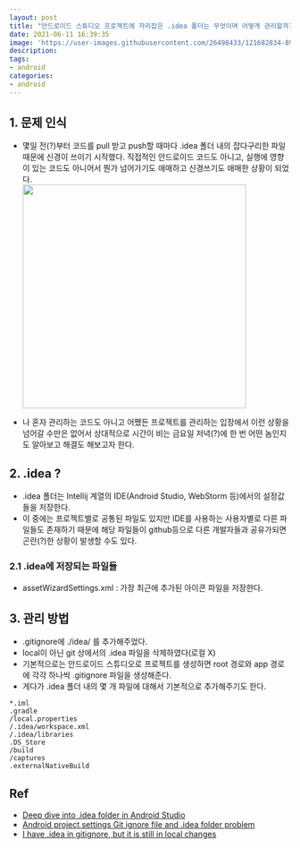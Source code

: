 ```yaml
---
layout: post
title: "안드로이드 스튜디오 프로젝트에 자리잡은 .idea 폴더는 무엇이며 어떻게 관리할까?"
date: 2021-06-11 16:39:35
image: 'https://user-images.githubusercontent.com/26498433/121682834-890d1180-caf7-11eb-9ad0-0a31ae3f5278.png'
description:
tags:
- android
categories:
- android
---
```

## 1. 문제 인식
- 몇일 전(?)부터 코드를 pull 받고 push할 때마다 .idea 폴더 내의 잡다구리한 파일 때문에 신경이 쓰이기 시작했다. 직접적인 안드로이드 코드도 아니고, 실행에 영향이 있는 코드도 아니어서 뭔가 넘어가기도 애매하고 신경쓰기도 애매한 상황이 되었다.<br><img src="https://user-images.githubusercontent.com/26498433/121682834-890d1180-caf7-11eb-9ad0-0a31ae3f5278.png" width=400>

- 나 혼자 관리하는 코드도 아니고 어쨌든 프로젝트를 관리하는 입장에서 이런 상황을 넘어갈 수만은 없어서 상대적으로 시간이 비는 금요일 저녁(?)에 한 번 어떤 놈인지도 알아보고 해결도 해보고자 한다.

## 2. .idea ?
- .idea 폴더는 Intellij 계열의 IDE(Android Studio, WebStorm 등)에서의 설정값들을 저장한다.
- 이 중에는 프로젝트별로 공통된 파일도 있지만 IDE를 사용하는 사용자별로 다른 파일들도 존재하기 때문에 해당 파일들이 github등으로 다른 개발자들과 공유가되면 곤란(?)한 상황이 발생할 수도 있다.

### 2.1 .idea에 저장되는 파일들
- assetWizardSettings.xml : 가장 최근에 추가된 아이콘 파일을 저장한다. 

## 3. 관리 방법
- .gitignore에 ./idea/ 를 추가해주었다.
- local이 아닌 git 상에서의 .idea 파일을 삭제하였다(로컬 X)
- 기본적으로는 안드로이드 스튜디오로 프로젝트를 생성하면 root 경로와 app 경로에 각각 하나씩 .gitignore 파일을 생성해준다.
- 게다가 .idea 폴더 내의 몇 개 파일에 대해서 기본적으로 추가해주기도 한다.

```
*.iml
.gradle
/local.properties
/.idea/workspace.xml
/.idea/libraries
.DS_Store
/build
/captures
.externalNativeBuild
```

## Ref
- [Deep dive into .idea folder in Android Studio](!https://proandroiddev.com/deep-dive-into-idea-folder-in-android-studio-53f867cf7b70)
- [Android project settings Git ignore file and .idea folder problem](!https://www.programmersought.com/article/46824643626/)
- [I have .idea in gitignore, but it is still in local changes](!https://intellij-support.jetbrains.com/hc/en-us/community/posts/115000001824-I-have-idea-in-gitignore-but-it-is-still-in-local-changes)
